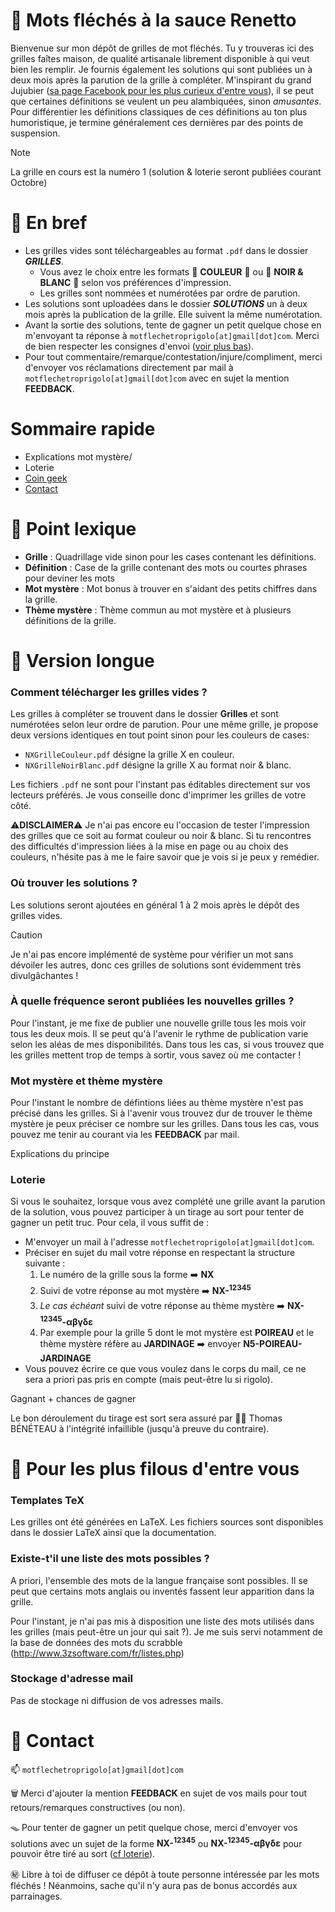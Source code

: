# 🐲 Mots fléchés à la sauce Renetto

Bienvenue sur mon dépôt de grilles de mot fléchés. Tu y trouveras ici des grilles faîtes maison, de qualité artisanale librement disponible à qui veut bien les remplir. Je fournis également les solutions qui sont publiées un à deux mois après la parution de la grille à compléter. M'inspirant du grand Jujubier ([sa page Facebook pour les plus curieux d'entre vous](https://www.facebook.com/p/Les-mots-fl%C3%A9ch%C3%A9s-de-Jujubier-100078019182517/)), il se peut que certaines définitions se veulent un peu alambiquées, sinon *amusantes*. Pour différentier les définitions classiques de ces définitions au ton plus humoristique, je termine généralement ces dernières par des points de suspension.

>[!NOTE]
> La grille en cours est la numéro 1 (solution & loterie seront publiées courant Octobre)

# 🦥 En bref

+ Les grilles vides sont téléchargeables au format `.pdf` dans le dossier ***GRILLES***. 
   - Vous avez le choix entre les formats 🌈 **COULEUR** 🌈 ou  🦃 **NOIR & BLANC** 🐓 selon vos préférences d'impression.
   - Les grilles sont nommées et numérotées par ordre de parution.
+ Les solutions sont uploadées dans le dossier ***SOLUTIONS*** un à deux mois après la publication de la grille. Elle suivent la même numérotation.
+ Avant la sortie des solutions, tente de gagner un petit quelque chose en m'envoyant ta réponse à `motflechetroprigolo[at]gmail[dot]com`. Merci de bien respecter les consignes d'envoi ([voir plus bas](#loterie)).
+ Pour tout commentaire/remarque/contestation/injure/compliment, merci d'envoyer vos réclamations directement par mail à `motflechetroprigolo[at]gmail[dot]com` avec en sujet la mention **FEEDBACK**.

# Sommaire rapide
+ Explications mot mystère/
+ Loterie
+ [Coin geek](#skunk-pour-les-plus-filous-d-entre-vous)
+ [Contact](#penguin-contact)

# 🦆 Point lexique

- **Grille** : Quadrillage vide sinon pour les cases contenant les définitions.
- **Définition** : Case de la grille contenant des mots ou courtes phrases pour deviner les mots
- **Mot mystère** : Mot bonus à trouver en s'aidant des petits chiffres dans la grille.
- **Thème mystère** : Thème commun au mot mystère et à plusieurs définitions de la grille.


# 🐸 Version longue

### Comment télécharger les grilles vides ?
Les grilles à compléter se trouvent dans le dossier **Grilles** et sont numérotées selon leur ordre de parution. Pour une même grille, je propose deux versions identiques en tout point sinon pour les couleurs de cases:
+ `NXGrilleCouleur.pdf` désigne la grille X en couleur.
+ `NXGrilleNoirBlanc.pdf` désigne la grille X au format noir & blanc.

Les fichiers `.pdf` ne sont pour l'instant pas éditables directement sur vos lecteurs préférés. Je vous conseille donc d'imprimer les grilles de votre côté.

⚠️**DISCLAIMER**⚠️ Je n'ai pas encore eu l'occasion de tester l'impression des grilles que ce soit au format couleur ou noir & blanc. Si tu rencontres des difficultés d'impression liées à la mise en page ou au choix des couleurs, n'hésite pas à me le faire savoir que je vois si je peux y remédier.


### Où trouver les solutions ?
Les solutions seront ajoutées en général 1 à 2 mois après le dépôt des grilles vides. 

>[!CAUTION]
>Je n'ai pas encore implémenté de système pour vérifier un mot sans dévoiler les autres, donc ces grilles de solutions sont évidemment très divulgâchantes !

### À quelle fréquence seront publiées les nouvelles grilles ?

Pour l'instant, je me fixe de publier une nouvelle grille tous les mois voir tous les deux mois. Il se peut qu'à l'avenir le rythme de publication varie selon les aléas de mes disponibilités. Dans tous les cas, si vous trouvez que les grilles mettent trop de temps à sortir, vous savez où me contacter !

### Mot mystère et thème mystère

Pour l'instant le nombre de défintions liées au thème mystère n'est pas précisé dans les grilles. Si à l'avenir vous trouvez dur de trouver le thème mystère je peux préciser ce nombre sur les grilles. Dans tous les cas, vous pouvez me tenir au courant via les **FEEDBACK** par mail.

Explications du principe

### Loterie 
Si vous le souhaitez, lorsque vous avez complété une grille avant la parution de la solution, vous pouvez participer à un tirage au sort pour tenter de gagner un petit truc. Pour cela, il vous suffit de :
+ M'envoyer un mail à l'adresse `motflechetroprigolo[at]gmail[dot]com`.
+ Préciser en sujet du mail votre réponse en respectant la structure suivante :
   1) Le numéro de la grille sous la forme :arrow_right: **NX**
   2) Suivi de votre réponse au mot mystère :arrow_right: **NX-<sup>12345</sup>**
   3) *Le cas échéant* suivi de votre réponse au thème mystère :arrow_right: **NX-<sup>12345</sup>-αβγδε**
   4) Par exemple pour la grille 5 dont le mot mystère est **POIREAU** et le thème mystère réfère au **JARDINAGE** ➡️ envoyer **N5-POIREAU-JARDINAGE**
+ Vous pouvez écrire ce que vous voulez dans le corps du mail, ce ne sera a priori pas pris en compte (mais peut-être lu si rigolo).

Gagnant + chances de gagner

Le bon déroulement du tirage est sort sera assuré par :technologist: Thomas BÉNÉTEAU à l'intégrité infaillible (jusqu'à preuve du contraire).

# :skunk: Pour les plus filous d'entre vous

### Templates TeX
Les grilles ont été générées en LaTeX. Les fichiers sources sont disponibles dans le dossier LaTeX ainsi que la documentation. 

### Existe-t'il une liste des mots possibles ?

A priori, l'ensemble des mots de la langue française sont possibles. Il se peut que certains mots anglais ou inventés fassent leur apparition dans la grille.

Pour l'instant, je n'ai pas mis à disposition une liste des mots utilisés dans les grilles (mais peut-être un jour qui sait ?). Je me suis servi notamment de la base de données des mots du scrabble (http://www.3zsoftware.com/fr/listes.php) 

### Stockage d'adresse mail

Pas de stockage ni diffusion de vos adresses mails.

# 🐧 Contact
📫 `motflechetroprigolo[at]gmail[dot]com`

🗑️ Merci d'ajouter la mention **FEEDBACK** en sujet de vos mails pour tout retours/remarques constructives (ou non).

🪤 Pour tenter de gagner un petit quelque chose, merci d'envoyer vos solutions avec un sujet de la forme **NX-<sup>12345</sup>** ou **NX-<sup>12345</sup>-αβγδε** pour pouvoir être tiré au sort ([cf loterie](#loterie)).

㊙️ Libre à toi de diffuser ce dépôt à toute personne intéressée par les mots fléchés ! Néanmoins, sache qu'il n'y aura pas de bonus accordés aux parrainages.

